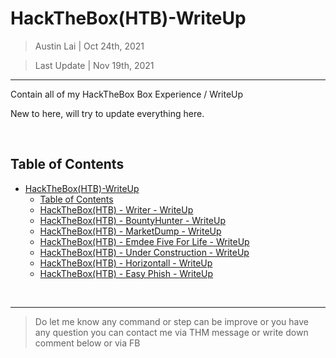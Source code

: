 # HackTheBox(HTB)-WriteUp

> Austin Lai | Oct 24th, 2021

> Last Update | Nov 19th, 2021

---

<!-- Description -->

Contain all of my HackTheBox Box Experience / WriteUp

New to here, will try to update everything here.

<!-- /Description -->

<br />

## Table of Contents

<!-- TOC -->

- [HackTheBox(HTB)-WriteUp](#hacktheboxhtb-writeup)
    - [Table of Contents](#table-of-contents)
    - [HackTheBox(HTB) - Writer - WriteUp](https://github.com/austin-lai/HackTheBox-WriteUp/tree/main/HackTheBox(HTB)-Writer)
    - [HackTheBox(HTB) - BountyHunter - WriteUp](https://github.com/austin-lai/HackTheBox-WriteUp/tree/main/HackTheBox(HTB)-BountyHunter)
    - [HackTheBox(HTB) - MarketDump - WriteUp](https://github.com/austin-lai/HackTheBox-WriteUp/tree/main/HackTheBox(HTB)-Market%20Dump)
    - [HackTheBox(HTB) - Emdee Five For Life - WriteUp](https://github.com/austin-lai/HackTheBox-WriteUp/tree/main/HackTheBox(HTB)-Emdee%20Five%20For%20Life)
    - [HackTheBox(HTB) - Under Construction - WriteUp](https://github.com/austin-lai/HackTheBox-WriteUp/tree/main/HackTheBox(HTB)-Under%20Construction)
    - [HackTheBox(HTB) - Horizontall - WriteUp](https://github.com/austin-lai/HackTheBox-WriteUp/tree/main/HackTheBox(HTB)-Horizontall)
    - [HackTheBox(HTB) - Easy Phish - WriteUp](https://github.com/austin-lai/HackTheBox-WriteUp/tree/main/HackTheBox(HTB)-Easy%20Phish)

<!-- /TOC -->

<br />

---

> Do let me know any command or step can be improve or you have any question you can contact me via THM message or write down comment below or via FB




